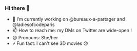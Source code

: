 ### Hi there 👋

- 🔭 I’m currently working on @bureaux-a-partager and @ladiesofcodeparis
- 📫 How to reach me: my DMs on Twitter are wide-open !
- 😄 Pronouns: She/her
- ⚡ Fun fact: I can't see 3D movies 😞

<!--
**leiluspocus/leiluspocus** is a ✨ _special_ ✨ repository because its `README.md` (this file) appears on your GitHub profile.

Here are some ideas to get you started:

- 🔭 I’m currently working on ...
- 🌱 I’m currently learning ...
- 👯 I’m looking to collaborate on ...
- 🤔 I’m looking for help with ...
- 💬 Ask me about ...
- 📫 How to reach me: ...
- 😄 Pronouns: ...
- ⚡ Fun fact: ...
-->
